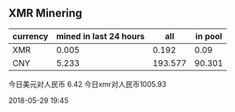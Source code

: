 ## XMR Minering

|currency|mined in last 24 hours|all|in pool|
|---|---|---|---|
|XMR|0.005|0.192|0.09|
|CNY|5.233|193.577|90.301|

今日美元对人民币 6.42	今日xmr对人民币1005.93


2018-05-29 19:45